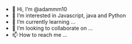 - 👋 Hi, I’m @adammm10
- 👀 I’m interested in Javascript, java and Python
- 🌱 I’m currently learning ...
- 💞️ I’m looking to collaborate on ...
- 📫 How to reach me ...

<!---
adammm10/adammm10 is a ✨ special ✨ repository because its `README.md` (this file) appears on your GitHub profile.
You can click the Preview link to take a look at your changes.
--->
